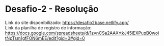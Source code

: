 # Desafio-2 - Resolução

Link do site disponibilizado: https://desafio2base.netlify.app/ </br>
Link da planilha de registro de informação: https://docs.google.com/spreadsheets/d/1zvnCSa2AAXrtkJ45iEXPupB0woitNpTsm1gfFON6mEE/edit?gid=0#gid=0
